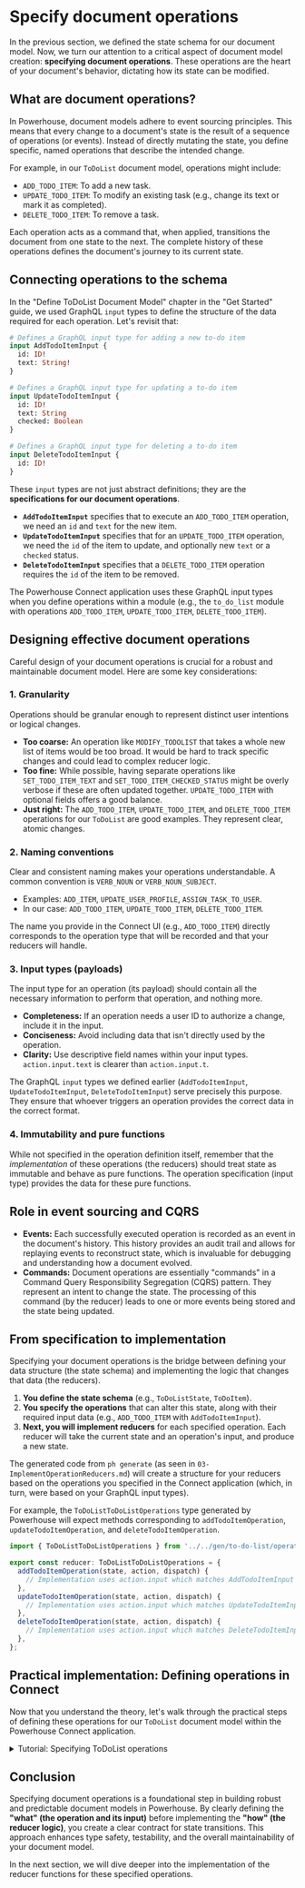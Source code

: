 # Specify document operations

In the previous section, we defined the state schema for our document model. Now, we turn our attention to a critical aspect of document model creation: **specifying document operations**. These operations are the heart of your document's behavior, dictating how its state can be modified.

## What are document operations?

In Powerhouse, document models adhere to event sourcing principles. This means that every change to a document's state is the result of a sequence of operations (or events). Instead of directly mutating the state, you define specific, named operations that describe the intended change.

For example, in our `ToDoList` document model, operations might include:

*   `ADD_TODO_ITEM`: To add a new task.
*   `UPDATE_TODO_ITEM`: To modify an existing task (e.g., change its text or mark it as completed).
*   `DELETE_TODO_ITEM`: To remove a task.

Each operation acts as a command that, when applied, transitions the document from one state to the next. The complete history of these operations defines the document's journey to its current state.

## Connecting operations to the schema

In the "Define ToDoList Document Model" chapter in the "Get Started" guide, we used GraphQL `input` types to define the structure of the data required for each operation. Let's revisit that:

```graphql
# Defines a GraphQL input type for adding a new to-do item
input AddTodoItemInput {
  id: ID!
  text: String!
}

# Defines a GraphQL input type for updating a to-do item
input UpdateTodoItemInput {
  id: ID!
  text: String
  checked: Boolean
}

# Defines a GraphQL input type for deleting a to-do item
input DeleteTodoItemInput {
  id: ID!
}
```

These `input` types are not just abstract definitions; they are the **specifications for our document operations**.

*   **`AddTodoItemInput`** specifies that to execute an `ADD_TODO_ITEM` operation, we need an `id` and `text` for the new item.
*   **`UpdateTodoItemInput`** specifies that for an `UPDATE_TODO_ITEM` operation, we need the `id` of the item to update, and optionally new `text` or a `checked` status.
*   **`DeleteTodoItemInput`** specifies that a `DELETE_TODO_ITEM` operation requires the `id` of the item to be removed.

The Powerhouse Connect application uses these GraphQL input types when you define operations within a module (e.g., the `to_do_list` module with operations `ADD_TODO_ITEM`, `UPDATE_TODO_ITEM`, `DELETE_TODO_ITEM`).

## Designing effective document operations

Careful design of your document operations is crucial for a robust and maintainable document model. Here are some key considerations:

### 1. Granularity
Operations should be granular enough to represent distinct user intentions or logical changes.

*   **Too coarse:** An operation like `MODIFY_TODOLIST` that takes a whole new list of items would be too broad. It would be hard to track specific changes and could lead to complex reducer logic.
*   **Too fine:** While possible, having separate operations like `SET_TODO_ITEM_TEXT` and `SET_TODO_ITEM_CHECKED_STATUS` might be overly verbose if these are often updated together. `UPDATE_TODO_ITEM` with optional fields offers a good balance.
*   **Just right:** The `ADD_TODO_ITEM`, `UPDATE_TODO_ITEM`, and `DELETE_TODO_ITEM` operations for our `ToDoList` are good examples. They represent clear, atomic changes.

### 2. Naming conventions
Clear and consistent naming makes your operations understandable. A common convention is `VERB_NOUN` or `VERB_NOUN_SUBJECT`.

*   Examples: `ADD_ITEM`, `UPDATE_USER_PROFILE`, `ASSIGN_TASK_TO_USER`.
*   In our case: `ADD_TODO_ITEM`, `UPDATE_TODO_ITEM`, `DELETE_TODO_ITEM`.

The name you provide in the Connect UI (e.g., `ADD_TODO_ITEM`) directly corresponds to the operation type that will be recorded and that your reducers will handle.

### 3. Input types (payloads)
The input type for an operation (its payload) should contain all the necessary information to perform that operation, and nothing more.

*   **Completeness:** If an operation needs a user ID to authorize a change, include it in the input.
*   **Conciseness:** Avoid including data that isn't directly used by the operation.
*   **Clarity:** Use descriptive field names within your input types. `action.input.text` is clearer than `action.input.t`.

The GraphQL `input` types we defined earlier (`AddTodoItemInput`, `UpdateTodoItemInput`, `DeleteTodoItemInput`) serve precisely this purpose. They ensure that whoever triggers an operation provides the correct data in the correct format.

### 4. Immutability and pure functions
While not specified in the operation definition itself, remember that the *implementation* of these operations (the reducers) should treat state as immutable and behave as pure functions. The operation specification (input type) provides the data for these pure functions.

## Role in event sourcing and CQRS

*   **Events:** Each successfully executed operation is recorded as an event in the document's history. This history provides an audit trail and allows for replaying events to reconstruct state, which is invaluable for debugging and understanding how a document evolved.
*   **Commands:** Document operations are essentially "commands" in a Command Query Responsibility Segregation (CQRS) pattern. They represent an intent to change the state. The processing of this command (by the reducer) leads to one or more events being stored and the state being updated.

## From specification to implementation

Specifying your document operations is the bridge between defining your data structure (the state schema) and implementing the logic that changes that data (the reducers).

1.  **You define the state schema** (e.g., `ToDoListState`, `ToDoItem`).
2.  **You specify the operations** that can alter this state, along with their required input data (e.g., `ADD_TODO_ITEM` with `AddTodoItemInput`).
3.  **Next, you will implement reducers** for each specified operation. Each reducer will take the current state and an operation's input, and produce a new state.

The generated code from `ph generate` (as seen in `03-ImplementOperationReducers.md`) will create a structure for your reducers based on the operations you specified in the Connect application (which, in turn, were based on your GraphQL input types).

For example, the `ToDoListToDoListOperations` type generated by Powerhouse will expect methods corresponding to `addTodoItemOperation`, `updateTodoItemOperation`, and `deleteTodoItemOperation`.

```typescript
import { ToDoListToDoListOperations } from '../../gen/to-do-list/operations.js';

export const reducer: ToDoListToDoListOperations = {
  addTodoItemOperation(state, action, dispatch) {
    // Implementation uses action.input which matches AddTodoItemInput
  },
  updateTodoItemOperation(state, action, dispatch) {
    // Implementation uses action.input which matches UpdateTodoItemInput
  },
  deleteTodoItemOperation(state, action, dispatch) {
    // Implementation uses action.input which matches DeleteTodoItemInput
  },
};
```

## Practical implementation: Defining operations in Connect

Now that you understand the theory, let's walk through the practical steps of defining these operations for our `ToDoList` document model within the Powerhouse Connect application.

<details>
<summary>Tutorial: Specifying ToDoList operations</summary>

Assuming you have already defined the state schema for the `ToDoList` as covered in the previous section, follow these steps to add the operations:

1.  **Create a Module for Operations:**
    Below the schema editor in Connect, find the input field labeled `Add module`. Modules help organize your operations.
    *   Type `to_do_list` into the field and press Enter.

2.  **Add the `ADD_TODO_ITEM` Operation:**
    A new field, `Add operation`, will appear under your new module.
    *   Type `ADD_TODO_ITEM` into this field and press Enter.
    *   An editor will appear for the operation's input type. You need to define the data required for this operation. Paste the following GraphQL `input` definition into the editor:

    ```graphql
    # Defines a GraphQL input type for adding a new to-do item
    input AddTodoItemInput {
      id: ID!
      text: String!
    }
    ```

3.  **Add the `UPDATE_TODO_ITEM` Operation:**
    *   In the `Add operation` field again, type `UPDATE_TODO_ITEM` and press Enter.
    *   Paste the corresponding `input` definition into its editor:

    ```graphql
    # Defines a GraphQL input type for updating a to-do item
    input UpdateTodoItemInput {
      id: ID!
      text: String
      checked: Boolean
    }
    ```

4.  **Add the `DELETE_TODO_ITEM` Operation:**
    *   Finally, type `DELETE_TODO_ITEM` in the `Add operation` field and press Enter.
    *   Paste its `input` definition:

    ```graphql
    # Defines a GraphQL input type for deleting a to-do item
    input DeleteTodoItemInput {
      id: ID!
    }
    ```

5.  **Review and Export:**
    After adding all three operations, your document model specification in Connect is complete for now. You can see how each operation (`ADD_TODO_ITEM`, etc.) is now explicitly linked to an input type that defines its payload.

    The next step in a real project would be to click the `Export` button to save this specification file. In the next chapter, we will see how this exported file is used to generate code for our reducers.

</details>

## Conclusion

Specifying document operations is a foundational step in building robust and predictable document models in Powerhouse. By clearly defining the **"what" (the operation and its input)** before implementing the **"how" (the reducer logic)**, you create a clear contract for state transitions. This approach enhances type safety, testability, and the overall maintainability of your document model.

In the next section, we will dive deeper into the implementation of the reducer functions for these specified operations.
